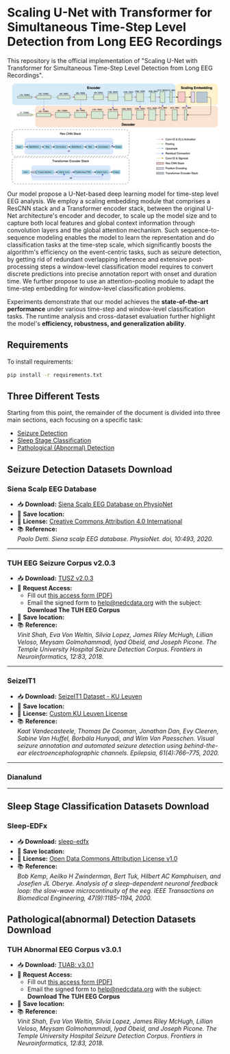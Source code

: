 # Scaling U-Net with Transformer for Simultaneous Time-Step Level Detection from Long EEG Recordings
This repository is the official implementation of "Scaling U-Net with Transformer for Simultaneous Time-Step Level Detection from Long EEG Recordings".
![image](figures/SeizureTransformer.png)
Our model propose a U-Net-based deep learning model for time-step level EEG analysis. We employ a scaling embedding module that comprises a ResCNN stack and a Transformer encoder stack, between the original U-Net architecture's encoder and decoder, to scale up the model size and to capture both local features and global context information through convolution layers and the global attention mechanism. Such sequence-to-sequence modeling enables the model to learn the representation and do classification tasks at the time-step scale, which significantly boosts the algorithm's efficiency on the event-centric tasks, such as seizure detection, by getting rid of redundant overlapping inference and extensive post-processing steps a window-level classification model requires to convert discrete predictions into precise annotation report with onset and duration time. We further propose to use an attention-pooling module to adapt the time-step embedding for window-level classification problems. 

Experiments demonstrate that our model achieves the **state-of-the-art performance** under various time-step and window-level classification tasks. The runtime analysis and cross-dataset evaluation further highlight the model's **efficiency, robustness, and generalization ability**.

## Requirements

To install requirements:

```bash
pip install -r requirements.txt
```

## Three Different Tests

Starting from this point, the remainder of the document is divided into three main sections, each focusing on a specific task:

- [Seizure Detection](#seizure-detection-datasets-download)  
- [Sleep Stage Classification](#sleep-stage-classification-datasets-download)  
- [Pathological (Abnormal) Detection](#pathologicalabnormal-detection-datasets-download)

## Seizure Detection Datasets Download

### Siena Scalp EEG Database

- 📥 **Download:** [Siena Scalp EEG Database on PhysioNet](https://physionet.org/content/siena-scalp-eeg/1.0.0/)
- 📂 **Save location:** 
- 📄 **License:** [Creative Commons Attribution 4.0 International](https://www.physionet.org/content/siena-scalp-eeg/view-license/1.0.0/)
- 📚 **Reference:**  
  *Paolo Detti. Siena scalp EEG database. PhysioNet. doi, 10:493, 2020.*

---

### TUH EEG Seizure Corpus v2.0.3

- 📥 **Download:** [TUSZ v2.0.3](https://isip.piconepress.com/projects/nedc/html/tuh_eeg/#c_tueg)
- 📝 **Request Access:**  
  - Fill out [this access form (PDF)](https://isip.piconepress.com/projects/nedc/forms/tuh_eeg.pdf)  
  - Email the signed form to [help@nedcdata.org](mailto:help@nedcdata.org) with the subject: **Download The TUH EEG Corpus**
- 📂 **Save location:** 
- 📚 **Reference:**  
  *Vinit Shah, Eva Von Weltin, Silvia Lopez, James Riley McHugh, Lillian Veloso, Meysam Golmohammadi, Iyad Obeid, and Joseph Picone. The Temple University Hospital Seizure Detection Corpus. Frontiers in Neuroinformatics, 12:83, 2018.*

---

### SeizeIT1

- 📥 **Download:** [SeizeIT1 Dataset - KU Leuven](https://rdr.kuleuven.be/dataset.xhtml?persistentId=doi:10.48804/P5Q0OJ)
- 📂 **Save location:** 
- 📄 **License:** [Custom KU Leuven License](https://rdr.kuleuven.be/dataset.xhtml?persistentId=doi:10.48804/P5Q0OJ)
- 📚 **Reference:**  
  *Kaat Vandecasteele, Thomas De Cooman, Jonathan Dan, Evy Cleeren, Sabine Van Huffel, Borbála Hunyadi, and Wim Van Paesschen. Visual seizure annotation and automated seizure detection using behind-the-ear electroencephalographic channels. Epilepsia, 61(4):766–775, 2020.*

---

### Dianalund

---

## Sleep Stage Classification Datasets Download

### Sleep-EDFx
- 📥 **Download:** [sleep-edfx](https://www.physionet.org/content/sleep-edfx/1.0.0/)
- 📂 **Save location:** 
- 📄 **License:** [Open Data Commons Attribution License v1.0](https://www.physionet.org/content/sleep-edfx/view-license/1.0.0/)
- 📚 **Reference:**  
  *Bob Kemp, Aeilko H Zwinderman, Bert Tuk, Hilbert AC Kamphuisen, and Josefien JL Oberye. Analysis of a sleep-dependent neuronal feedback loop: the slow-wave microcontinuity of the eeg. IEEE Transactions on Biomedical Engineering, 47(9):1185–1194, 2000.*


## Pathological(abnormal) Detection Datasets Download

### TUH Abnormal EEG Corpus v3.0.1
- 📥 **Download:** [TUAB: v3.0.1](https://isip.piconepress.com/projects/nedc/html/tuh_eeg/#c_tueg)
- 📝 **Request Access:**  
  - Fill out [this access form (PDF)](https://isip.piconepress.com/projects/nedc/forms/tuh_eeg.pdf)  
  - Email the signed form to [help@nedcdata.org](mailto:help@nedcdata.org) with the subject: **Download The TUH EEG Corpus**
- 📂 **Save location:** 
- 📚 **Reference:**  
  *Vinit Shah, Eva Von Weltin, Silvia Lopez, James Riley McHugh, Lillian Veloso, Meysam Golmohammadi, Iyad Obeid, and Joseph Picone. The Temple University Hospital Seizure Detection Corpus. Frontiers in Neuroinformatics, 12:83, 2018.*
